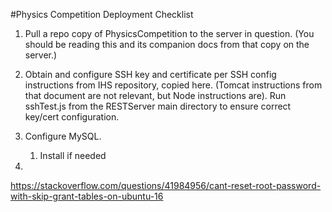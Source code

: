 #Physics Competition Deployment Checklist

1. Pull a repo copy of PhysicsCompetition to the server in question.  (You should be reading this and its companion docs from that copy on the server.)

1. Obtain and configure SSH key and certificate per SSH config instructions from IHS repository, copied here.  (Tomcat instructions from that document are not relevant, but Node instructions are).  Run sshTest.js from the RESTServer main directory to ensure correct key/cert configuration.

2. Configure MySQL.
	1. Install if needed
	

3. 




https://stackoverflow.com/questions/41984956/cant-reset-root-password-with-skip-grant-tables-on-ubuntu-16
